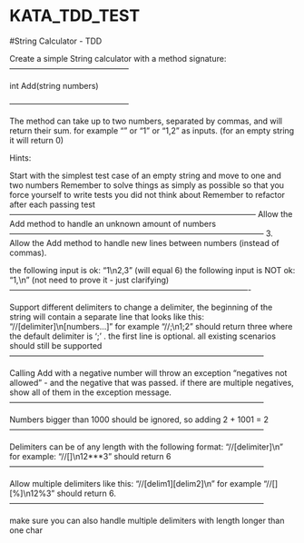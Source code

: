 # KATA_TDD_TEST

#String Calculator - TDD

Create a simple String calculator with a method signature:
———————————————

int Add(string numbers)

———————————————

The method can take up to two numbers, separated by commas, and will return their sum. for example “” or “1” or “1,2” as inputs. (for an empty string it will return 0)

Hints:

Start with the simplest test case of an empty string and move to one and two numbers
Remember to solve things as simply as possible so that you force yourself to write tests you did not think about
Remember to refactor after each passing test ———————————————————————————————
Allow the Add method to handle an unknown amount of numbers
———————————————————————————————— 3. Allow the Add method to handle new lines between numbers (instead of commas).

the following input is ok: “1\n2,3” (will equal 6)
the following input is NOT ok: “1,\n” (not need to prove it - just clarifying)
——————————————————————————————-

Support different delimiters to change a delimiter, the beginning of the string will contain a separate line that looks like this: “//[delimiter]\n[numbers…]” for example “//;\n1;2” should return three where the default delimiter is ‘;’ . the first line is optional. all existing scenarios should still be supported
————————————————————————————————

Calling Add with a negative number will throw an exception “negatives not allowed” - and the negative that was passed. if there are multiple negatives, show all of them in the exception message.
————————————————————————————————

Numbers bigger than 1000 should be ignored, so adding 2 + 1001 = 2
————————————————————————————————

Delimiters can be of any length with the following format: “//[delimiter]\n” for example: “//[]\n12***3” should return 6
————————————————————————————————

Allow multiple delimiters like this: “//[delim1][delim2]\n” for example “//[][%]\n12%3” should return 6.
————————————————————————————————

make sure you can also handle multiple delimiters with length longer than one char

